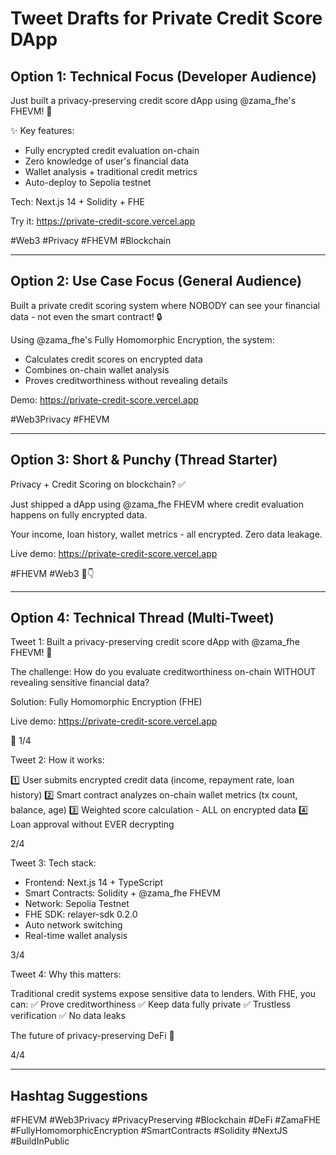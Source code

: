 # Tweet Drafts for Private Credit Score DApp

## Option 1: Technical Focus (Developer Audience)
Just built a privacy-preserving credit score dApp using @zama_fhe's FHEVM! 🔐

✨ Key features:
- Fully encrypted credit evaluation on-chain
- Zero knowledge of user's financial data
- Wallet analysis + traditional credit metrics
- Auto-deploy to Sepolia testnet

Tech: Next.js 14 + Solidity + FHE

Try it: https://private-credit-score.vercel.app

#Web3 #Privacy #FHEVM #Blockchain

---

## Option 2: Use Case Focus (General Audience)
Built a private credit scoring system where NOBODY can see your financial data - not even the smart contract! 🔒

Using @zama_fhe's Fully Homomorphic Encryption, the system:
- Calculates credit scores on encrypted data
- Combines on-chain wallet analysis
- Proves creditworthiness without revealing details

Demo: https://private-credit-score.vercel.app

#Web3Privacy #FHEVM

---

## Option 3: Short & Punchy (Thread Starter)
Privacy + Credit Scoring on blockchain? ✅

Just shipped a dApp using @zama_fhe FHEVM where credit evaluation happens on fully encrypted data.

Your income, loan history, wallet metrics - all encrypted. Zero data leakage.

Live demo: https://private-credit-score.vercel.app

#FHEVM #Web3 🧵👇

---

## Option 4: Technical Thread (Multi-Tweet)

Tweet 1:
Built a privacy-preserving credit score dApp with @zama_fhe FHEVM! 🔐

The challenge: How do you evaluate creditworthiness on-chain WITHOUT revealing sensitive financial data?

Solution: Fully Homomorphic Encryption (FHE)

Live demo: https://private-credit-score.vercel.app

🧵 1/4

Tweet 2:
How it works:

1️⃣ User submits encrypted credit data (income, repayment rate, loan history)
2️⃣ Smart contract analyzes on-chain wallet metrics (tx count, balance, age)
3️⃣ Weighted score calculation - ALL on encrypted data
4️⃣ Loan approval without EVER decrypting

2/4

Tweet 3:
Tech stack:
- Frontend: Next.js 14 + TypeScript
- Smart Contracts: Solidity + @zama_fhe FHEVM
- Network: Sepolia Testnet
- FHE SDK: relayer-sdk 0.2.0
- Auto network switching
- Real-time wallet analysis

3/4

Tweet 4:
Why this matters:

Traditional credit systems expose sensitive data to lenders. With FHE, you can:
✅ Prove creditworthiness
✅ Keep data fully private
✅ Trustless verification
✅ No data leaks

The future of privacy-preserving DeFi 🚀

4/4

---

## Hashtag Suggestions
#FHEVM #Web3Privacy #PrivacyPreserving #Blockchain #DeFi #ZamaFHE
#FullyHomomorphicEncryption #SmartContracts #Solidity #NextJS #BuildInPublic
